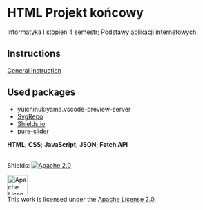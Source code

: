 # HTML Projekt końcowy
Informatyka l stopień 4 semestr; Podstawy aplikacji internetowych <br>

## Instructions
[General instruction](instructions/instruction.pdf)

## Used packages
  - yuichinukiyama.vscode-preview-server
  - [SvgRepo](packages/svg-repo/README.md)
  - [Shields.io](https://shields.io)
  - [pure-slider](packages/pure-slider/README.md)

**HTML**; **CSS**; **JavaScript**; **JSON**; **Fetch API** </br></br>


Shields: [![Apache 2.0][apache-shield]][apache]

[apache]: https://www.apache.org/licenses/LICENSE-2.0
[apache-shield]: https://img.shields.io/badge/License-Apache%202.0-lightgrey.svg

<a rel="license" href="https://www.apache.org/licenses/LICENSE-2.0"><img alt="Apache License" height=47px style="border-width:0" src="https://www.apache.org/img/asf-estd-1999-logo.jpg" /></a></br>This work is licensed under the <a rel="license" href="https://www.apache.org/licenses/LICENSE-2.0">Apache License 2.0</a>.
